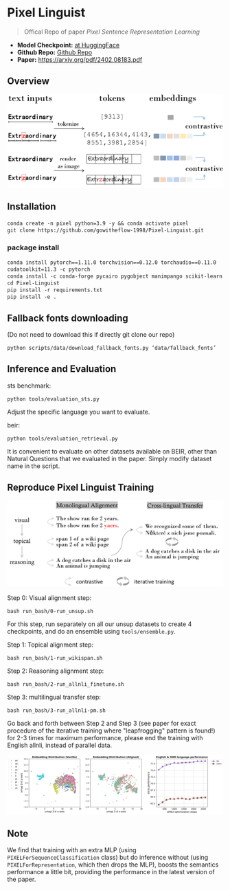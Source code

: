 # Pixel Linguist

> Offical Repo of paper _Pixel Sentence Representation Learning_

- **Model Checkpoint:** [at HuggingFace](https://huggingface.co/Pixel-Linguist/Pixel-Linguist-v0)
- **Github Repo:** [Github Repo](https://github.com/gowitheflow-1998/Pixel-Linguist)
- **Paper:** https://arxiv.org/pdf/2402.08183.pdf

## Overview
<p align="center">
  <img src="figures/figure1.png" width="550">
</p>

## Installation

```
conda create -n pixel python=3.9 -y && conda activate pixel
git clone https://github.com/gowitheflow-1998/Pixel-Linguist.git
```

### package install
```
conda install pytorch==1.11.0 torchvision==0.12.0 torchaudio==0.11.0 cudatoolkit=11.3 -c pytorch
conda install -c conda-forge pycairo pygobject manimpango scikit-learn
cd Pixel-Linguist
pip install -r requirements.txt
pip install -e .
```

## Fallback fonts downloading

(Do not need to download this if directly git clone our repo)
```
python scripts/data/download_fallback_fonts.py ‘data/fallback_fonts’
```

## Inference and Evaluation

sts benchmark:
```
python tools/evaluation_sts.py
```
Adjust the specific language you want to evaluate.

beir:
```
python tools/evaluation_retrieval.py
```
It is convenient to evaluate on other datasets available on BEIR, other than Natural Questions that we evaluated in the paper. Simply modify dataset name in the script.

## Reproduce Pixel Linguist Training

<p align="center">
  <img src="figures/training.png" width="650">
</p>

Step 0: Visual alignment step:
```
bash run_bash/0-run_unsup.sh
```
For this step, run separately on all our unsup datasets to create 4 checkpoints, and do an ensemble using ```tools/ensemble.py```.

Step 1: Topical alignment step:
```
bash run_bash/1-run_wikispan.sh
```
Step 2: Reasoning alignment step:
```
bash run_bash/2-run_allnli_finetune.sh
```
Step 3: multilingual transfer step:
```
bash run_bash/3-run_allnli-pm.sh
```
Go back and forth between Step 2 and Step 3 (see paper for exact procedure of the iterative training where "leapfrogging" pattern is found!) for 2-3 times for maximum performance, please end the training with English allnli, instead of parallel data.

<p align="center">
  <img src="figures/plot200.png" width="800">
</p>

## Note

We find that training with an extra MLP (using ```PIXELForSequenceClassification``` class) but do inference without (using ```PIXELForRepresentation```, which then drops the MLP), boosts the semantics performance a little bit, providing the performance in the latest version of the paper.
